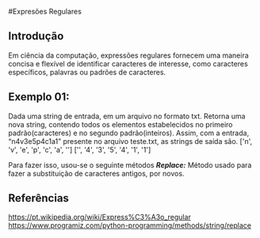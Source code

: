 #Expresões Regulares

## Introdução

Em ciência da computação, expressões regulares fornecem uma maneira concisa e flexível de identificar caracteres de interesse, como caracteres específicos, palavras ou padrões de caracteres.

## Exemplo 01: 

Dada uma string de entrada, em um arquivo no formato txt. Retorna uma nova string, contendo todos os elementos estabelecidos no primeiro padrão(caracteres) e no segundo padrão(inteiros). Assim, com a entrada, “n4v3e5p4c1a1” presente no arquivo teste.txt, as strings de saída são.
 ['n', 'v', 'e', 'p', 'c', 'a', '']
['', '4', '3', '5', '4', '1', '1']

Para fazer isso, usou-se o seguinte métodos
***Replace:*** Método usado para fazer a substituição de caracteres antigos, por novos.

## Referências

https://pt.wikipedia.org/wiki/Express%C3%A3o_regular
https://www.programiz.com/python-programming/methods/string/replace


